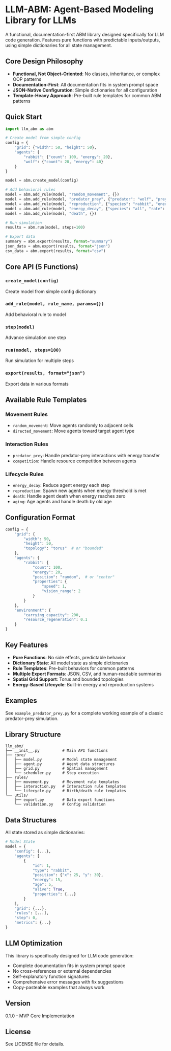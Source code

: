 # LLM-ABM: Agent-Based Modeling Library for LLMs

A functional, documentation-first ABM library designed specifically for LLM code generation. Features pure functions with predictable inputs/outputs, using simple dictionaries for all state management.

## Core Design Philosophy

- **Functional, Not Object-Oriented**: No classes, inheritance, or complex OOP patterns
- **Documentation-First**: All documentation fits in system prompt space
- **JSON-Native Configuration**: Simple dictionaries for all configuration
- **Template-Heavy Approach**: Pre-built rule templates for common ABM patterns

## Quick Start

```python
import llm_abm as abm

# Create model from simple config
config = {
    "grid": {"width": 50, "height": 50},
    "agents": {
        "rabbit": {"count": 100, "energy": 20},
        "wolf": {"count": 20, "energy": 40}
    }
}

model = abm.create_model(config)

# Add behavioral rules
model = abm.add_rule(model, "random_movement", {})
model = abm.add_rule(model, "predator_prey", {"predator": "wolf", "prey": "rabbit"})
model = abm.add_rule(model, "reproduction", {"species": "rabbit", "energy_threshold": 30})
model = abm.add_rule(model, "energy_decay", {"species": "all", "rate": 1})
model = abm.add_rule(model, "death", {})

# Run simulation
results = abm.run(model, steps=100)

# Export data
summary = abm.export(results, format="summary")
json_data = abm.export(results, format="json")
csv_data = abm.export(results, format="csv")
```

## Core API (5 Functions)

### `create_model(config)`
Create model from simple config dictionary

### `add_rule(model, rule_name, params={})`
Add behavioral rule to model

### `step(model)`
Advance simulation one step

### `run(model, steps=100)`
Run simulation for multiple steps

### `export(results, format="json")`
Export data in various formats

## Available Rule Templates

### Movement Rules
- `random_movement`: Move agents randomly to adjacent cells
- `directed_movement`: Move agents toward target agent type

### Interaction Rules
- `predator_prey`: Handle predator-prey interactions with energy transfer
- `competition`: Handle resource competition between agents

### Lifecycle Rules
- `energy_decay`: Reduce agent energy each step
- `reproduction`: Spawn new agents when energy threshold is met
- `death`: Handle agent death when energy reaches zero
- `aging`: Age agents and handle death by old age

## Configuration Format

```python
config = {
    "grid": {
        "width": 50,
        "height": 50,
        "topology": "torus"  # or "bounded"
    },
    "agents": {
        "rabbit": {
            "count": 100,
            "energy": 20,
            "position": "random",  # or "center"
            "properties": {
                "speed": 1,
                "vision_range": 2
            }
        }
    },
    "environment": {
        "carrying_capacity": 200,
        "resource_regeneration": 0.1
    }
}
```

## Key Features

- **Pure Functions**: No side effects, predictable behavior
- **Dictionary State**: All model state as simple dictionaries
- **Rule Templates**: Pre-built behaviors for common patterns
- **Multiple Export Formats**: JSON, CSV, and human-readable summaries
- **Spatial Grid Support**: Torus and bounded topologies
- **Energy-Based Lifecycle**: Built-in energy and reproduction systems

## Examples

See `example_predator_prey.py` for a complete working example of a classic predator-prey simulation.

## Library Structure

```
llm_abm/
├── __init__.py          # Main API functions
├── core/
│   ├── model.py         # Model state management
│   ├── agent.py         # Agent data structures
│   ├── grid.py          # Spatial management
│   └── scheduler.py     # Step execution
├── rules/
│   ├── movement.py      # Movement rule templates
│   ├── interaction.py   # Interaction rule templates
│   └── lifecycle.py     # Birth/death rule templates
└── utils/
    ├── export.py        # Data export functions
    └── validation.py    # Config validation
```

## Data Structures

All state stored as simple dictionaries:

```python
# Model State
model = {
    "config": {...},
    "agents": [
        {
            "id": 1,
            "type": "rabbit",
            "position": {"x": 25, "y": 30},
            "energy": 15,
            "age": 5,
            "alive": True,
            "properties": {...}
        }
    ],
    "grid": {...},
    "rules": [...],
    "step": 0,
    "metrics": {...}
}
```

## LLM Optimization

This library is specifically designed for LLM code generation:

- Complete documentation fits in system prompt space
- No cross-references or external dependencies
- Self-explanatory function signatures
- Comprehensive error messages with fix suggestions
- Copy-pasteable examples that always work

## Version

0.1.0 - MVP Core Implementation

## License

See LICENSE file for details.
